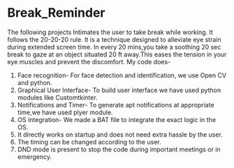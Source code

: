 ﻿# Break_Reminder
The following projects Intimates the user to take break while working.
It follows the 20-20-20 rule. It is a technique designed to alleviate eye strain during extended screen time. In every 20 mins,you take a soothing 20 sec break to gaze at an object situated 20 ft away.This eases the tension in your eye muscles and prevent the discomfort.
My code does-
1. Face recognition- For face detection and identification, we use Open CV and python. 
2. Graphical User Interface- To build user interface we have used python modules like Customtkinter.
3. Notifications and Timer- To generate apt notifications at appropriate time,we have used plyer module.
4. OS integration- We made a BAT file to integrate the exact logic in the OS.
5. It directly works on startup and does not need extra hassle by the user.
6. The timing can be changed according to the user.
7. DND mode is present to stop the code during important meetings or in emergency.




